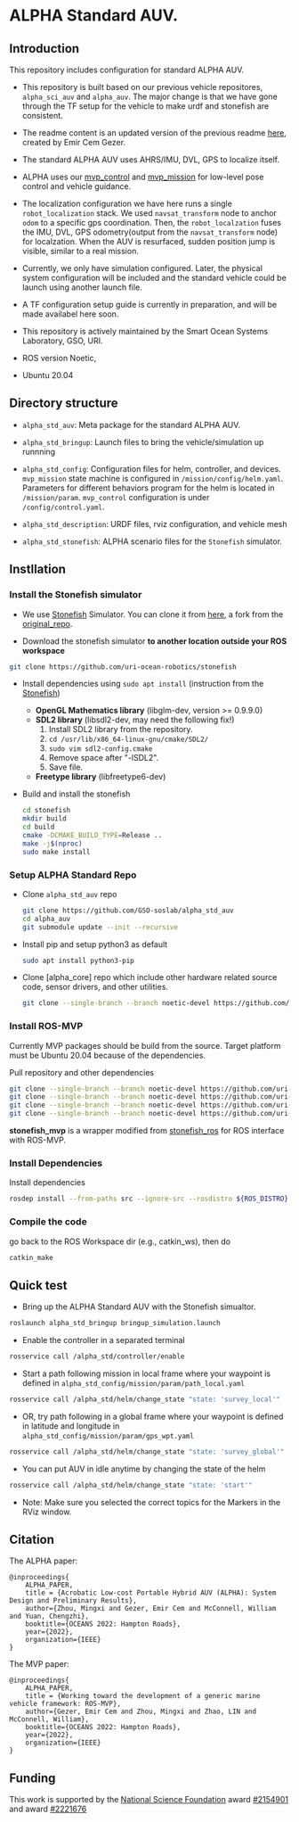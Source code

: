 # ALPHA Standard AUV.

## Introduction
This repository includes configuration for standard ALPHA AUV.
- This repository is built based on our previous vehicle repositores, `alpha_sci_auv` and `alpha_auv`. The major change is that we have gone through the TF setup for the vehicle to make urdf and stonefish are consistent.
- The readme content is an updated version of the previous readme [here](https://github.com/uri-ocean-robotics/alpha_sci_auv), created by Emir Cem Gezer.
- The standard ALPHA AUV uses AHRS/IMU, DVL, GPS to localize itself.
- ALPHA uses our [mvp_control](https://github.com/uri-ocean-robotics/mvp_control) and [mvp_mission](https://github.com/uri-ocean-robotics/mvp_mission) for low-level pose control and vehicle guidance.
- The localization configuration we have here runs a single `robot_localization` stack. We used `navsat_transform` node to anchor `odom` to a specific gps coordination. Then, the `robot_localzation` fuses the IMU, DVL, GPS odometry(output from the `navsat_transform` node) for localzation. When the AUV is resurfaced, sudden position jump is visible, similar to a real mission.
- Currently, we only have simulation configured. Later, the physical system configuration will be included and the standard vehicle could be launch using another launch file.
- A TF configuration setup guide is currently in preparation, and will be made availabel here soon.
- This repository is actively maintained by the Smart Ocean Systems Laboratory, GSO, URI.


- ROS version Noetic,
- Ubuntu 20.04


## Directory structure
- `alpha_std_auv`: Meta package for the standard ALPHA AUV.

- `alpha_std_bringup`: Launch files to bring the vehicle/simulation up runnning

- `alpha_std_config`: Configuration files for helm, controller, and devices. `mvp_mission` state machine is configured in `/mission/config/helm.yaml`. Parameters for different behaviors program for the helm is located in `/mission/param`. `mvp_control` configuration is under `/config/control.yaml`.

- `alpha_std_description`: URDF files, rviz configuration, and vehicle mesh

- `alpha_std_stonefish`: ALPHA scenario files for the `Stonefish` simulator.


## Instllation

### Install the Stonefish simulator
- We use [Stonefish](https://stonefish.readthedocs.io/en/latest/install.html) Simulator. You can clone it from [here](https://github.com/uri-ocean-robotics/stonefish), a fork from the [original_repo](https://github.com/patrykcieslak/stonefish).

- Download the stonefish simulator **to another location outside your ROS workspace**
```bash
git clone https://github.com/uri-ocean-robotics/stonefish
```

- Install dependencies using `sudo apt install` (instruction from the [Stonefish](https://github.com/patrykcieslak/stonefish))
    * **OpenGL Mathematics library** (libglm-dev, version >= 0.9.9.0)
    * **SDL2 library** (libsdl2-dev, may need the following fix!)
        1. Install SDL2 library from the repository.
        2. `cd /usr/lib/x86_64-linux-gnu/cmake/SDL2/`
        3. `sudo vim sdl2-config.cmake`
        4. Remove space after "-lSDL2".
        5. Save file.
    * **Freetype library** (libfreetype6-dev)

- Build and install the stonefish
    ```bash
    cd stonefish
    mkdir build
    cd build
    cmake -DCMAKE_BUILD_TYPE=Release ..
    make -j$(nproc)
    sudo make install
    ```


### Setup ALPHA Standard Repo
- Clone `alpha_std_auv` repo
    ```bash
    git clone https://github.com/GSO-soslab/alpha_std_auv
    cd alpha_auv
    git submodule update --init --recursive
    ```

- Install pip and setup python3 as default
    ```bash
    sudo apt install python3-pip
    ```

- Clone [alpha_core] repo which include other hardware related source code, sensor drivers, and other utilities.

    ```bash
    git clone --single-branch --branch noetic-devel https://github.com/uri-ocean-robotics/alpha_core.git
    ```

### Install ROS-MVP 
Currently MVP packages should be build from the source.
Target platform must be Ubuntu 20.04 because of the dependencies.

Pull repository and other dependencies
```bash
git clone --single-branch --branch noetic-devel https://github.com/uri-ocean-robotics/mvp_msgs
git clone --single-branch --branch noetic-devel https://github.com/uri-ocean-robotics/mvp_control
git clone --single-branch --branch noetic-devel https://github.com/uri-ocean-robotics/mvp_mission
git clone --single-branch --branch noetic-devel https://github.com/uri-ocean-robotics/stonefish_mvp
```
**stonefish_mvp** is a wrapper modified from [stonefish_ros](https://github.com/patrykcieslak/stonefish_ros) for ROS interface with ROS-MVP.

### Install Dependencies

Install dependencies
```bash
rosdep install --from-paths src --ignore-src --rosdistro ${ROS_DISTRO} -y
```

### Compile the code
go back to the ROS Workspace dir (e.g., catkin_ws), then do
```bash
catkin_make
```

## Quick test
- Bring up the ALPHA Standard AUV with the Stonefish simualtor.

```bash
roslaunch alpha_std_bringup bringup_simulation.launch
```

- Enable the controller in a separated terminal
```bash
rosservice call /alpha_std/controller/enable
```

- Start a path following mission in local frame where your waypoint is defined in `alpha_std_config/mission/param/path_local.yaml`

```bash
rosservice call /alpha_std/helm/change_state "state: 'survey_local'"
```

- OR, try path following in a global frame where your waypoint is defined in latitude and longitude in `alpha_std_config/mission/param/gps_wpt.yaml`

```bash
rosservice call /alpha_std/helm/change_state "state: 'survey_global'"
```

- You can put AUV in idle anytime by changing the state of the helm

```bash
rosservice call /alpha_std/helm/change_state "state: 'start'"
```

- Note: Make sure you selected the correct topics for the Markers in the RViz window.


## Citation

The ALPHA paper:

```
@inproceedings{
    ALPHA_PAPER,
    title = {Acrobatic Low-cost Portable Hybrid AUV (ALPHA): System Design and Preliminary Results},
    author={Zhou, Mingxi and Gezer, Emir Cem and McConnell, William and Yuan, Chengzhi},
    booktitle={OCEANS 2022: Hampton Roads},
    year={2022},
    organization={IEEE}
}
```

The MVP paper:

```
@inproceedings{
    ALPHA_PAPER,
    title = {Working toward the development of a generic marine vehicle framework: ROS-MVP},
    author={Gezer, Emir Cem and Zhou, Mingxi and Zhao, LIN and McConnell, William},
    booktitle={OCEANS 2022: Hampton Roads},
    year={2022},
    organization={IEEE}
}
```



## Funding
This work is supported by the [National Science Foundation](https://www.nsf.gov/) award [#2154901](https://www.nsf.gov/awardsearch/showAward?AWD_ID=2154901&HistoricalAwards=false) and award [#2221676](https://www.nsf.gov/awardsearch/showAward?AWD_ID=2221676&HistoricalAwards=false)